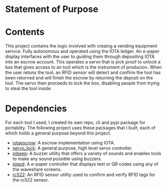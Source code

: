 # Statement of Purpose

# Contents

This project contains the logic involved with creaing a vending equipment serivce. Fully autonomous and operated using the IOTA ledger. An e-paper display interfaces with the user to guiding them through depositing IOTA into an escrow account. This operates a servo that is pick proof to unlock a box that gives access to an tool which is the instrument of producion. When the user retuns the tool, an RFID sensor will detect and confirm the tool has been returned and will finish the escrow by returning the deposit on the tool. The servo then proceeds to lock the box, disabling people from trying to steal the tool inside. 

# Dependencies

For each tool I used, I created its own repo, cli and pypi package for portablity. The following project uses these packages that I built, each of which holds a general purpose beyond this project.

 - [iotaescrow](https://github.com/Tsangares/iotaescrow): A escrow implementation using IOTA.
 - [servo_lock](https://github.com/Tsangares/servo_lock): A general purpose, high level servo controller.
 - [pibeep](https://github.com/Tsangares/pibeep): A buzzer utility that offers a variety of sounds and enables tools to make any sound possible using buzzers.
 - [piepd](https://github.com/Tsangares/piepd): A e-paper controller that displays text or QR codes using any of the waveshare screens.
 - [rc522](https://github.com/Tsangares/rc522): An RFID sensor utility used to confirm and verify RFID tags for the rc522 sensor.
